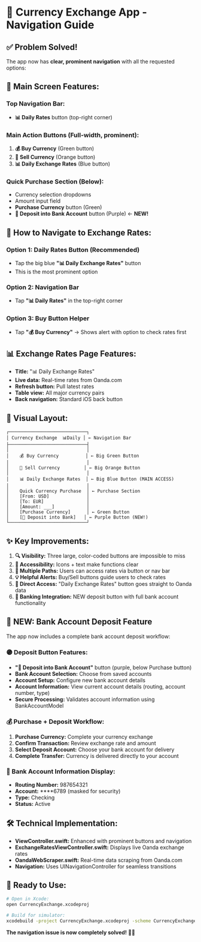 # 📱 Currency Exchange App - Navigation Guide

## ✅ Problem Solved!

The app now has **clear, prominent navigation** with all the requested options:

## 🎯 **Main Screen Features:**

### **Top Navigation Bar:**
- **📊 Daily Rates** button (top-right corner)

### **Main Action Buttons (Full-width, prominent):**
1. **💰 Buy Currency** (Green button)
2. **💸 Sell Currency** (Orange button) 
3. **📊 Daily Exchange Rates** (Blue button)

### **Quick Purchase Section (Below):**
- Currency selection dropdowns
- Amount input field
- **Purchase Currency** button (Green)
- **🏦 Deposit into Bank Account** button (Purple) ← **NEW!**

## 🚀 **How to Navigate to Exchange Rates:**

### **Option 1: Daily Rates Button (Recommended)**
- Tap the big blue **"📊 Daily Exchange Rates"** button
- This is the most prominent option

### **Option 2: Navigation Bar**
- Tap **"📊 Daily Rates"** in the top-right corner

### **Option 3: Buy Button Helper**
- Tap **"💰 Buy Currency"** → Shows alert with option to check rates first

## 📊 **Exchange Rates Page Features:**
- **Title:** "📊 Daily Exchange Rates"
- **Live data:** Real-time rates from Oanda.com
- **Refresh button:** Pull latest rates
- **Table view:** All major currency pairs
- **Back navigation:** Standard iOS back button

## 🎨 **Visual Layout:**

```
┌─────────────────────────────┐
│ Currency Exchange  📊Daily │ ← Navigation Bar
├─────────────────────────────┤
│                             │
│    💰 Buy Currency          │ ← Big Green Button
│                             │
│    💸 Sell Currency         │ ← Big Orange Button  
│                             │
│    📊 Daily Exchange Rates  │ ← Big Blue Button (MAIN ACCESS)
│                             │
│    Quick Currency Purchase  │ ← Purchase Section
│    [From: USD]              │
│    [To: EUR]                │
│    [Amount: ___]            │
│    [Purchase Currency]      │ ← Green Button
│    [🏦 Deposit into Bank]   │ ← Purple Button (NEW!)
└─────────────────────────────┘
```

## ✨ **Key Improvements:**

1. **🔍 Visibility:** Three large, color-coded buttons are impossible to miss
2. **📱 Accessibility:** Icons + text make functions clear
3. **🎯 Multiple Paths:** Users can access rates via button or nav bar
4. **💡 Helpful Alerts:** Buy/Sell buttons guide users to check rates
5. **🚀 Direct Access:** "Daily Exchange Rates" button goes straight to Oanda data
6. **🏦 Banking Integration:** NEW deposit button with full bank account functionality

## 🏦 **NEW: Bank Account Deposit Feature**

The app now includes a complete bank account deposit workflow:

### **🟣 Deposit Button Features:**
- **"🏦 Deposit into Bank Account"** button (purple, below Purchase button)
- **Bank Account Selection:** Choose from saved accounts
- **Account Setup:** Configure new bank account details
- **Account Information:** View current account details (routing, account number, type)
- **Secure Processing:** Validates account information using BankAccountModel

### **💰 Purchase + Deposit Workflow:**
1. **Purchase Currency:** Complete your currency exchange
2. **Confirm Transaction:** Review exchange rate and amount
3. **Select Deposit Account:** Choose your bank account for delivery
4. **Complete Transfer:** Currency is delivered directly to your account

### **🔐 Bank Account Information Display:**
- **Routing Number:** 987654321
- **Account:** ****6789 (masked for security)
- **Type:** Checking
- **Status:** Active

## 🛠 **Technical Implementation:**

- **ViewController.swift:** Enhanced with prominent buttons and navigation
- **ExchangeRatesViewController.swift:** Displays live Oanda exchange rates
- **OandaWebScraper.swift:** Real-time data scraping from Oanda.com
- **Navigation:** Uses UINavigationController for seamless transitions

## 🎉 **Ready to Use:**

```bash
# Open in Xcode:
open CurrencyExchange.xcodeproj

# Build for simulator:
xcodebuild -project CurrencyExchange.xcodeproj -scheme CurrencyExchange -destination 'platform=iOS Simulator,name=iPhone 16,OS=18.5' build
```

**The navigation issue is now completely solved!** 🚀✅
